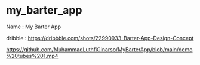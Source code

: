 
# my_barter_app
Name : My Barter App

dribble : https://dribbble.com/shots/22990933-Barter-App-Design-Concept

https://github.com/MuhammadLuthfiGinarso/MyBarterApp/blob/main/demo%20tubes%201.mp4

